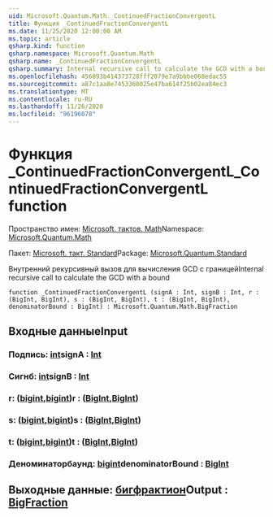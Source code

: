 ```yaml
---
uid: Microsoft.Quantum.Math._ContinuedFractionConvergentL
title: Функция _ContinuedFractionConvergentL
ms.date: 11/25/2020 12:00:00 AM
ms.topic: article
qsharp.kind: function
qsharp.namespace: Microsoft.Quantum.Math
qsharp.name: _ContinuedFractionConvergentL
qsharp.summary: Internal recursive call to calculate the GCD with a bound
ms.openlocfilehash: 456893b414373728fff2079e7a9bbbe068edac55
ms.sourcegitcommit: a87c1aa8e7453360025e47ba614f25b02ea84ec3
ms.translationtype: MT
ms.contentlocale: ru-RU
ms.lasthandoff: 11/26/2020
ms.locfileid: "96196078"
---
```

# <a name="_continuedfractionconvergentl-function"></a><span data-ttu-id="8f871-102">Функция _ContinuedFractionConvergentL</span><span class="sxs-lookup"><span data-stu-id="8f871-102">_ContinuedFractionConvergentL function</span></span>

<span data-ttu-id="8f871-103">Пространство имен: [Microsoft. тактов. Math](xref:Microsoft.Quantum.Math)</span><span class="sxs-lookup"><span data-stu-id="8f871-103">Namespace: [Microsoft.Quantum.Math](xref:Microsoft.Quantum.Math)</span></span>

<span data-ttu-id="8f871-104">Пакет: [Microsoft. такт. Standard](https://nuget.org/packages/Microsoft.Quantum.Standard)</span><span class="sxs-lookup"><span data-stu-id="8f871-104">Package: [Microsoft.Quantum.Standard](https://nuget.org/packages/Microsoft.Quantum.Standard)</span></span>


<span data-ttu-id="8f871-105">Внутренний рекурсивный вызов для вычисления GCD с границей</span><span class="sxs-lookup"><span data-stu-id="8f871-105">Internal recursive call to calculate the GCD with a bound</span></span>

```qsharp
function _ContinuedFractionConvergentL (signA : Int, signB : Int, r : (BigInt, BigInt), s : (BigInt, BigInt), t : (BigInt, BigInt), denominatorBound : BigInt) : Microsoft.Quantum.Math.BigFraction
```


## <a name="input"></a><span data-ttu-id="8f871-106">Входные данные</span><span class="sxs-lookup"><span data-stu-id="8f871-106">Input</span></span>

### <a name="signa--int"></a><span data-ttu-id="8f871-107">Подпись: [int](xref:microsoft.quantum.lang-ref.int)</span><span class="sxs-lookup"><span data-stu-id="8f871-107">signA : [Int](xref:microsoft.quantum.lang-ref.int)</span></span>




### <a name="signb--int"></a><span data-ttu-id="8f871-108">Сигнб: [int](xref:microsoft.quantum.lang-ref.int)</span><span class="sxs-lookup"><span data-stu-id="8f871-108">signB : [Int](xref:microsoft.quantum.lang-ref.int)</span></span>




### <a name="r--bigintbigint"></a><span data-ttu-id="8f871-109">r: ([bigint](xref:microsoft.quantum.lang-ref.bigint),[bigint](xref:microsoft.quantum.lang-ref.bigint))</span><span class="sxs-lookup"><span data-stu-id="8f871-109">r : ([BigInt](xref:microsoft.quantum.lang-ref.bigint),[BigInt](xref:microsoft.quantum.lang-ref.bigint))</span></span>




### <a name="s--bigintbigint"></a><span data-ttu-id="8f871-110">s: ([bigint](xref:microsoft.quantum.lang-ref.bigint),[bigint](xref:microsoft.quantum.lang-ref.bigint))</span><span class="sxs-lookup"><span data-stu-id="8f871-110">s : ([BigInt](xref:microsoft.quantum.lang-ref.bigint),[BigInt](xref:microsoft.quantum.lang-ref.bigint))</span></span>




### <a name="t--bigintbigint"></a><span data-ttu-id="8f871-111">t: ([bigint](xref:microsoft.quantum.lang-ref.bigint),[bigint](xref:microsoft.quantum.lang-ref.bigint))</span><span class="sxs-lookup"><span data-stu-id="8f871-111">t : ([BigInt](xref:microsoft.quantum.lang-ref.bigint),[BigInt](xref:microsoft.quantum.lang-ref.bigint))</span></span>




### <a name="denominatorbound--bigint"></a><span data-ttu-id="8f871-112">Деноминаторбаунд: [bigint](xref:microsoft.quantum.lang-ref.bigint)</span><span class="sxs-lookup"><span data-stu-id="8f871-112">denominatorBound : [BigInt](xref:microsoft.quantum.lang-ref.bigint)</span></span>





## <a name="output--bigfraction"></a><span data-ttu-id="8f871-113">Выходные данные: [бигфрактион](xref:Microsoft.Quantum.Math.BigFraction)</span><span class="sxs-lookup"><span data-stu-id="8f871-113">Output : [BigFraction](xref:Microsoft.Quantum.Math.BigFraction)</span></span>

